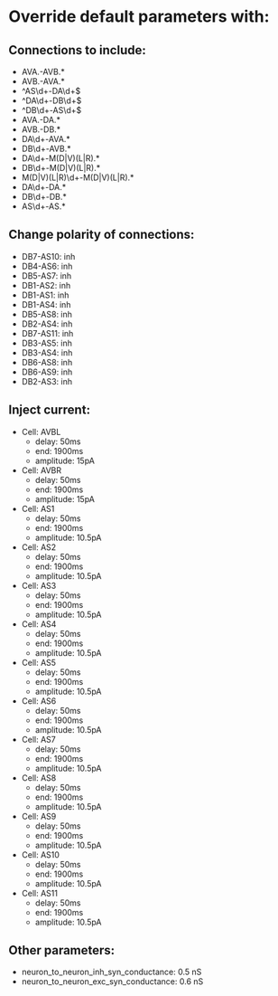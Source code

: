 # Override default parameters with:
## Connections to include:
- AVA.-AVB.*
- AVB.-AVA.*
- ^AS\d+-DA\d+$
- ^DA\d+-DB\d+$
- ^DB\d+-AS\d+$
- AVA.-DA.*
- AVB.-DB.*
- DA\d+-AVA.*
- DB\d+-AVB.*
- DA\d+-M(D|V)(L|R).*
- DB\d+-M(D|V)(L|R).*
- M(D|V)(L|R)\d+-M(D|V)(L|R).*
- DA\d+-DA.*
- DB\d+-DB.*
- AS\d+-AS.*

## Change polarity of connections:
- DB7-AS10: inh
- DB4-AS6: inh
- DB5-AS7: inh
- DB1-AS2: inh
- DB1-AS1: inh
- DB1-AS4: inh
- DB5-AS8: inh
- DB2-AS4: inh
- DB7-AS11: inh
- DB3-AS5: inh
- DB3-AS4: inh
- DB6-AS8: inh
- DB6-AS9: inh
- DB2-AS3: inh

## Inject current:
- Cell: AVBL
    - delay: 50ms
    - end: 1900ms
    - amplitude: 15pA
- Cell: AVBR
    - delay: 50ms
    - end: 1900ms
    - amplitude: 15pA
- Cell: AS1
    - delay: 50ms
    - end: 1900ms
    - amplitude: 10.5pA
- Cell: AS2
    - delay: 50ms
    - end: 1900ms
    - amplitude: 10.5pA
- Cell: AS3
    - delay: 50ms
    - end: 1900ms
    - amplitude: 10.5pA
- Cell: AS4
    - delay: 50ms
    - end: 1900ms
    - amplitude: 10.5pA
- Cell: AS5
    - delay: 50ms
    - end: 1900ms
    - amplitude: 10.5pA
- Cell: AS6
    - delay: 50ms
    - end: 1900ms
    - amplitude: 10.5pA
- Cell: AS7
    - delay: 50ms
    - end: 1900ms
    - amplitude: 10.5pA
- Cell: AS8
    - delay: 50ms
    - end: 1900ms
    - amplitude: 10.5pA
- Cell: AS9
    - delay: 50ms
    - end: 1900ms
    - amplitude: 10.5pA
- Cell: AS10
    - delay: 50ms
    - end: 1900ms
    - amplitude: 10.5pA
- Cell: AS11
    - delay: 50ms
    - end: 1900ms
    - amplitude: 10.5pA

## Other parameters:
- neuron_to_neuron_inh_syn_conductance: 0.5 nS
- neuron_to_neuron_exc_syn_conductance: 0.6 nS

